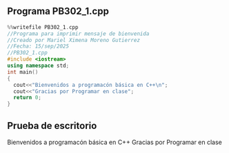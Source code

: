 ## Programa PB302_1.cpp
``` cpp
%%writefile PB302_1.cpp
//Programa para imprimir mensaje de bienvenida 
//Creado por Mariel Ximena Moreno Gutierrez
//Fecha: 15/sep/2025
//PB302_1.cpp
#include <iostream>
using namespace std;
int main()
{
  cout<<"Bienvenidos a programacón básica en C++\n";
  cout<<"Gracias por Programar en clase";
  return 0;
}
```
## Prueba de escritorio
Bienvenidos a programacón básica en C++
Gracias por Programar en clase
